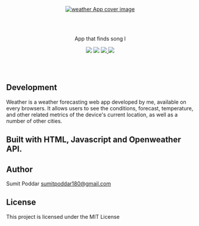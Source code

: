 <p align="center">
<a href="https://primelyrics.netlify.app/"><img src="https://i.ibb.co/R4YDr9W/logo.png" alt="weather App cover image" style="border-rdius:10px"></a>
</p>
<br />
<br />
<p align="center"> App that finds song l</p>

<p align="center">
 <a href="https://primelyrics.netlify.app/"><img src="https://img.shields.io/badge/web%20app-Weather%20Forcasting-orange.svg?style=flat-square.svg"></a>
  <a href="#"><img src="https://img.shields.io/badge/Maintained-Yes-green.svg?style=flat-square.svg"></a>
 <a href="https://mobile.twitter.com/SumitChandra225">
    <img src="https://img.shields.io/badge/twitter-Sumit%20Poddar-blue.svg?style=flat-square.svg"/>
  </a>
  <a href="https://amblruzgzqmnmxdqimfdag-on.drv.tw/sumititech.in/">
    <img src="https://img.shields.io/badge/support-Try%20Sumit-red.svg?style=flat-square.svg"/>
  </a>
</p>

<br />
<br />

## Development

Weather is a weather forecasting web app developed by me, available on every browsers. It allows users to see the conditions, forecast, temperature, and other related metrics of the device's current location, as well as a number of other cities.


## Built with HTML, Javascript and Openweather API.

## Author

Sumit Poddar [sumitpoddar180@gmail.com](mailto:sumitpoddar180@gmail.com)

## License

This project is licensed under the MIT License
